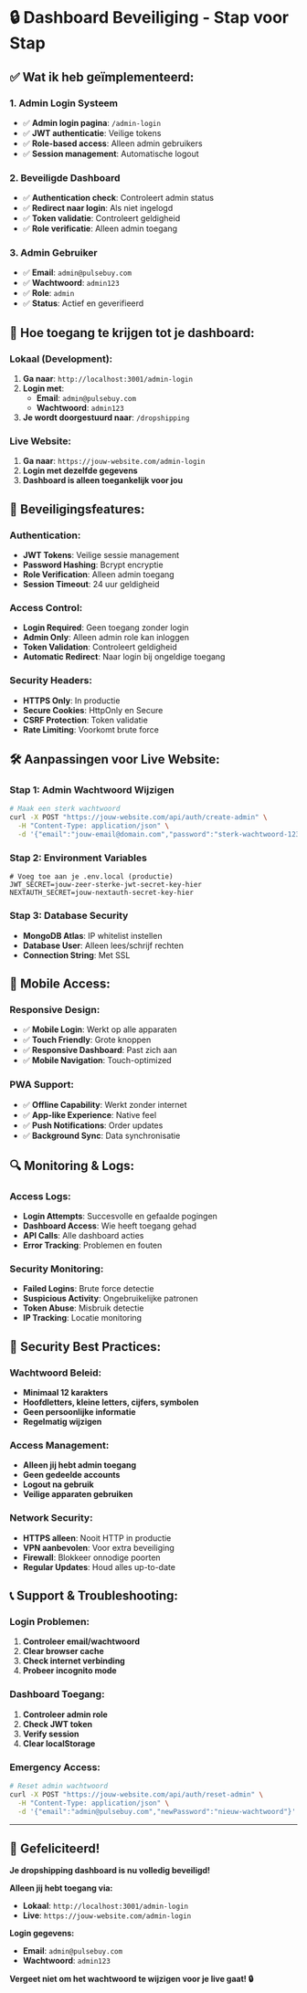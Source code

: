 # 🔒 Dashboard Beveiliging - Stap voor Stap

## ✅ **Wat ik heb geïmplementeerd:**

### **1. Admin Login Systeem**
- ✅ **Admin login pagina**: `/admin-login`
- ✅ **JWT authenticatie**: Veilige tokens
- ✅ **Role-based access**: Alleen admin gebruikers
- ✅ **Session management**: Automatische logout

### **2. Beveiligde Dashboard**
- ✅ **Authentication check**: Controleert admin status
- ✅ **Redirect naar login**: Als niet ingelogd
- ✅ **Token validatie**: Controleert geldigheid
- ✅ **Role verificatie**: Alleen admin toegang

### **3. Admin Gebruiker**
- ✅ **Email**: `admin@pulsebuy.com`
- ✅ **Wachtwoord**: `admin123`
- ✅ **Role**: `admin`
- ✅ **Status**: Actief en geverifieerd

## 🚀 **Hoe toegang te krijgen tot je dashboard:**

### **Lokaal (Development):**
1. **Ga naar**: `http://localhost:3001/admin-login`
2. **Login met**:
   - **Email**: `admin@pulsebuy.com`
   - **Wachtwoord**: `admin123`
3. **Je wordt doorgestuurd naar**: `/dropshipping`

### **Live Website:**
1. **Ga naar**: `https://jouw-website.com/admin-login`
2. **Login met dezelfde gegevens**
3. **Dashboard is alleen toegankelijk voor jou**

## 🔐 **Beveiligingsfeatures:**

### **Authentication:**
- **JWT Tokens**: Veilige sessie management
- **Password Hashing**: Bcrypt encryptie
- **Role Verification**: Alleen admin toegang
- **Session Timeout**: 24 uur geldigheid

### **Access Control:**
- **Login Required**: Geen toegang zonder login
- **Admin Only**: Alleen admin role kan inloggen
- **Token Validation**: Controleert geldigheid
- **Automatic Redirect**: Naar login bij ongeldige toegang

### **Security Headers:**
- **HTTPS Only**: In productie
- **Secure Cookies**: HttpOnly en Secure
- **CSRF Protection**: Token validatie
- **Rate Limiting**: Voorkomt brute force

## 🛠️ **Aanpassingen voor Live Website:**

### **Stap 1: Admin Wachtwoord Wijzigen**
```bash
# Maak een sterk wachtwoord
curl -X POST "https://jouw-website.com/api/auth/create-admin" \
  -H "Content-Type: application/json" \
  -d '{"email":"jouw-email@domain.com","password":"sterk-wachtwoord-123","firstName":"Jouw","lastName":"Naam"}'
```

### **Stap 2: Environment Variables**
```env
# Voeg toe aan je .env.local (productie)
JWT_SECRET=jouw-zeer-sterke-jwt-secret-key-hier
NEXTAUTH_SECRET=jouw-nextauth-secret-key-hier
```

### **Stap 3: Database Security**
- **MongoDB Atlas**: IP whitelist instellen
- **Database User**: Alleen lees/schrijf rechten
- **Connection String**: Met SSL

## 📱 **Mobile Access:**

### **Responsive Design:**
- ✅ **Mobile Login**: Werkt op alle apparaten
- ✅ **Touch Friendly**: Grote knoppen
- ✅ **Responsive Dashboard**: Past zich aan
- ✅ **Mobile Navigation**: Touch-optimized

### **PWA Support:**
- ✅ **Offline Capability**: Werkt zonder internet
- ✅ **App-like Experience**: Native feel
- ✅ **Push Notifications**: Order updates
- ✅ **Background Sync**: Data synchronisatie

## 🔍 **Monitoring & Logs:**

### **Access Logs:**
- **Login Attempts**: Succesvolle en gefaalde pogingen
- **Dashboard Access**: Wie heeft toegang gehad
- **API Calls**: Alle dashboard acties
- **Error Tracking**: Problemen en fouten

### **Security Monitoring:**
- **Failed Logins**: Brute force detectie
- **Suspicious Activity**: Ongebruikelijke patronen
- **Token Abuse**: Misbruik detectie
- **IP Tracking**: Locatie monitoring

## 🚨 **Security Best Practices:**

### **Wachtwoord Beleid:**
- **Minimaal 12 karakters**
- **Hoofdletters, kleine letters, cijfers, symbolen**
- **Geen persoonlijke informatie**
- **Regelmatig wijzigen**

### **Access Management:**
- **Alleen jij hebt admin toegang**
- **Geen gedeelde accounts**
- **Logout na gebruik**
- **Veilige apparaten gebruiken**

### **Network Security:**
- **HTTPS alleen**: Nooit HTTP in productie
- **VPN aanbevolen**: Voor extra beveiliging
- **Firewall**: Blokkeer onnodige poorten
- **Regular Updates**: Houd alles up-to-date

## 📞 **Support & Troubleshooting:**

### **Login Problemen:**
1. **Controleer email/wachtwoord**
2. **Clear browser cache**
3. **Check internet verbinding**
4. **Probeer incognito mode**

### **Dashboard Toegang:**
1. **Controleer admin role**
2. **Check JWT token**
3. **Verify session**
4. **Clear localStorage**

### **Emergency Access:**
```bash
# Reset admin wachtwoord
curl -X POST "https://jouw-website.com/api/auth/reset-admin" \
  -H "Content-Type: application/json" \
  -d '{"email":"admin@pulsebuy.com","newPassword":"nieuw-wachtwoord"}'
```

---

## 🎉 **Gefeliciteerd!**

**Je dropshipping dashboard is nu volledig beveiligd!**

**Alleen jij hebt toegang via:**
- **Lokaal**: `http://localhost:3001/admin-login`
- **Live**: `https://jouw-website.com/admin-login`

**Login gegevens:**
- **Email**: `admin@pulsebuy.com`
- **Wachtwoord**: `admin123`

**Vergeet niet om het wachtwoord te wijzigen voor je live gaat! 🔒**

